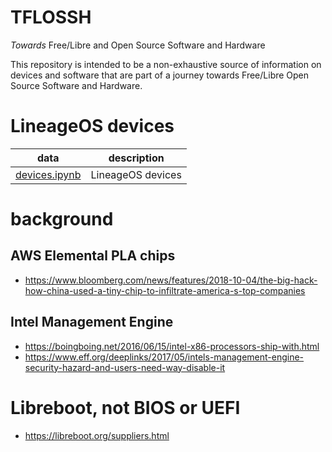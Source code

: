 # TFLOSSH

*Towards* Free/Libre and Open Source Software and Hardware

This repository is intended to be a non-exhaustive source of information on devices and software that are part of a journey towards Free/Libre Open Source Software and Hardware.

# LineageOS devices

|**data**                      |**description**  |
|------------------------------|-----------------|
|[devices.ipynb](devices.ipynb)|LineageOS devices|

# background

## AWS Elemental PLA chips

- <https://www.bloomberg.com/news/features/2018-10-04/the-big-hack-how-china-used-a-tiny-chip-to-infiltrate-america-s-top-companies>

## Intel Management Engine

- <https://boingboing.net/2016/06/15/intel-x86-processors-ship-with.html>
- <https://www.eff.org/deeplinks/2017/05/intels-management-engine-security-hazard-and-users-need-way-disable-it>

# Libreboot, not BIOS or UEFI

- <https://libreboot.org/suppliers.html>
